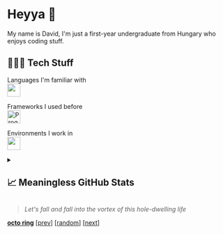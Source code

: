 # Heyya 👋

My name is David, I'm just a first-year undergraduate from Hungary who enjoys coding stuff.

## 👨🏻‍💻 Tech Stuff

Languages I'm familiar with<br>
<a href="https://skillicons.dev">
  <img height="30" src="https://skillicons.dev/icons?i=js,ts,html,css,cs,php,mysql,rust,py&theme=dark">
</a>

Frameworks I used before<br>
<a href="https://skillicons.dev">
  <img height="30" alt="Programing Frameworks" src="https://skillicons.dev/icons?i=express,nextjs&theme=dark">
</a>

Environments I work in<br>
<a href="https://skillicons.dev">
  <img height="30" src="https://skillicons.dev/icons?i=linux,vscode,raspberrypi,git,docker&theme=dark">
</a>

<details>
  <summary>
    <h2>📈 Meaningless GitHub Stats</h2>
  </summary>
  <div align="center">
    <img width="30%"
      src="http://github-profile-summary-cards.vercel.app/api/cards/stats?username=GitDevla&theme=github_dark">
    <img width="62%"
      src="https://github-profile-summary-cards.vercel.app/api/cards/profile-details?username=GitDevla&theme=github_dark">
    <br>
    <img width="40%"
      src="http://github-profile-summary-cards.vercel.app/api/cards/repos-per-language?username=GitDevla&theme=github_dark">
    <img width="40%"
      src="http://github-profile-summary-cards.vercel.app/api/cards/most-commit-language?username=GitDevla&theme=github_dark">
  </div>
</details>

> *Let's fall and fall into the vortex of this hole-dwelling life*

[**octo ring**](https://octo-ring.com/)
[[prev](https://octo-ring.com/p/GitDevla/prev)] [[random](https://octo-ring.com/p/GitDevla/random)]
[[next](https://octo-ring.com/p/GitDevla/next)]